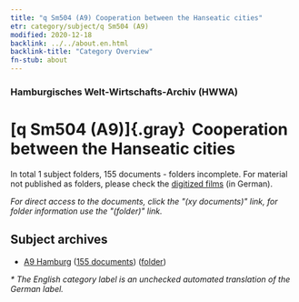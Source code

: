 ```yaml
---
title: "q Sm504 (A9) Cooperation between the Hanseatic cities"
etr: category/subject/q Sm504 (A9)
modified: 2020-12-18
backlink: ../../about.en.html
backlink-title: "Category Overview"
fn-stub: about
---
```


### Hamburgisches Welt-Wirtschafts-Archiv (HWWA)
# [q Sm504 (A9)]{.gray}&#8201; Cooperation between the Hanseatic cities&#160; 





In total 1 subject folders, 155 documents - folders incomplete.
For material not published as folders, please check the [digitized films](/film/h1_sh) (in German).

_For direct access to the documents, click the "(xy documents)" link, for folder information use the "(folder)" link._

## Subject archives


- [A9 Hamburg](../../../geo/about.en.html#A9) (<a href="https://dfg-viewer.de/show/?tx_dlf[id]=https://pm20.zbw.eu/mets/sh/1409xx/140905/1460xx/146082/public.mets.en.xml" target="_blank">155 documents</a>) ([folder](http://purl.org/pressemappe20/folder/sh/140905,146082))


_* The English category label is an unchecked automated translation of the German label._

